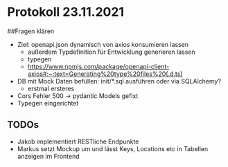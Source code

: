 # Protokoll 23.11.2021

##Fragen klären
- Ziel: openapi.json dynamisch von axios konsumieren lassen
  - außerdem Typdefinition für Entwicklung generieren lassen
  - typegen
  - https://www.npmjs.com/package/openapi-client-axios#:~:text=Generating%20type%20files%20(.d.ts)
- DB mit Mock Daten befüllen: init/*.sql ausführen oder via SQLAlchemy?
  - erstmal ersteres
- Cors Fehler 500 -> pydantic Models gefixt
- Typegen eingerichtet

## TODOs
- Jakob implementiert RESTliche Endpunkte
- Markus setzt Mockup um und lässt Keys, Locations etc in Tabellen anzeigen im Frontend